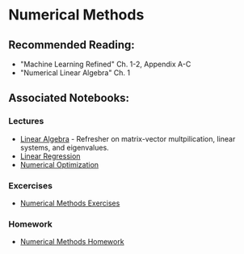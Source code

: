 # Numerical Methods

## Recommended Reading:

- "Machine Learning Refined" Ch. 1-2, Appendix A-C
- "Numerical Linear Algebra" Ch. 1

## Associated Notebooks:

### Lectures
- [Linear Algebra](lecture-linear_algebra.ipynb) - Refresher on matrix-vector multpilication, linear systems, and eigenvalues.
- [Linear Regression]()
- [Numerical Optimization]()

### Excercises
- [Numerical Methods Exercises](exercises-numerical_methods.ipynb)

### Homework
- [Numerical Methods Homework](homework-numerical_methods.ipynb)

